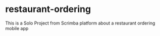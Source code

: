 # restaurant-ordering
This is a Solo Project from Scrimba platform about a restaurant ordering mobile app
